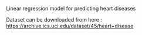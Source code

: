 Linear regression model for predicting heart diseases

Dataset can be downloaded from here : https://archive.ics.uci.edu/dataset/45/heart+disease
